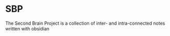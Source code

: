 # SBP
The Second Brain Project is a collection of inter- and intra-connected notes written with obsidian 
